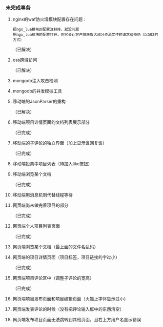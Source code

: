 ### 未完成事务 ###



01. nginx的waf防火墙模块配置存在问题 :  

        把ngx_lua模块的配置注释掉，就没问题  
        把ngx_lua模块的配置打开，则它会让客户端获取大部分资源文件的请求给拒绝（以502的方式）  
    
    （已解决）  


02. oss跨域访问  

    （已解决）  


03. mongodb注入攻击检测  


04. mongodb的并发模拟工具  





01. 移动端的JsonParser的重构  

    （已解决）  


02. 移动端项目详情页面的文档列表展示部分  

    （已完成）  


03. 移动端的子评论的独立界面（加上显示谁回复谁）  

    （已完成）  


04. 移动端投票中项目列表（待加入like按钮）  


05. 移动端浏览某个文档  

    （已完成）  


06. 移动端用消息机制代替线程等待  





01. 网页端尚未做完善项目的部分  

    （已完成）  


02. 网页端个人项目列表页面  

    （已完成）  


03. 网页端浏览某个文档（最上面的文件名乱码）  


04. 网页端的项目详情页面（项目标签，项目链接的字过小）  

    （已完成）  


05. 网页端项目评论区中（调整子评论的宽高）  

    （已完成）  


06. 网页端项目发布页面和项目编辑页面（火狐上字体显示过小）  


07. 网页端发表评论的时候（没有把评论输入框中的东西清空）  


08. 网页端发布项目页面无法跳转到其他页面，且右上方用户名显示错误  

